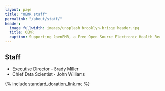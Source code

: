 ```yaml
---
layout: page
title: "OEMR staff"
permalink: "/about/staff/"
header:
  image_fullwidth: images/unsplash_brooklyn-bridge_header.jpg
  title: OEMR
  caption: Supporting OpenEMR, a Free Open Source Electronic Health Record
---
```


## Staff
* Executive Director – Brady Miller
* Chief Data Scientist - John Williams

{% include standard_donation_link.md %}

